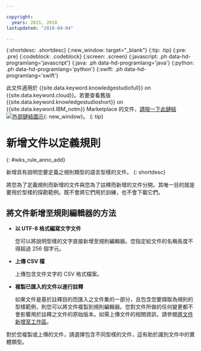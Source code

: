 ```yaml
---

copyright:
  years: 2015, 2018
lastupdated: "2018-04-04"

---
```


{:shortdesc: .shortdesc}
{:new_window: target="_blank"}
{:tip: .tip}
{:pre: .pre}
{:codeblock: .codeblock}
{:screen: .screen}
{:javascript: .ph data-hd-programlang='javascript'}
{:java: .ph data-hd-programlang='java'}
{:python: .ph data-hd-programlang='python'}
{:swift: .ph data-hd-programlang='swift'}

此文件適用於 {{site.data.keyword.knowledgestudiofull}} on {{site.data.keyword.cloud}}。若要查看舊版 {{site.data.keyword.knowledgestudioshort}} on {{site.data.keyword.IBM_notm}} Marketplace 的文件，[請按一下此鏈結 ![外部鏈結圖示](../../icons/launch-glyph.svg "外部鏈結圖示")](https://{DomainName}/docs/services/knowledge-studio/rule-annotator-add-doc.html){: new_window}。
{: tip}

# 新增文件以定義規則
{: #wks_rule_anno_add}

新增具有說明您要定義之規則類型的語言型樣的文件。
{: shortdesc}

將您為了定義規則而新增的文件與您為了註釋而新增的文件分開。其唯一目的就是要用於型樣的探勘範例。既不會將它們用於訓練，也不會下載它們。

## 將文件新增至規則編輯器的方法

- **以 UTF-8 格式編寫文字文件**

    您可以將說明型樣的文字直接新增至規則編輯器。您指定給文件的名稱長度不得超過 256 個字元。

- **上傳 CSV 檔**

    上傳包含文件文字的 CSV 格式檔案。

- **複製已匯入的文件以進行註釋**

    如果文件是基於註釋目的而匯入之文件集的一部分，且包含您要擷取為規則的型樣範例，則您可以將文件複製到規則編輯器。您對文件所做的任何變更都不會影響用於註釋之文件的原始版本。如需上傳文件的相關資訊，請參閱[將文件新增至工作區](/docs/services/watson-knowledge-studio/documents-for-annotation.html#wks_projadd)。

對於您複製或上傳的文件，請選擇包含不同型樣的文件，這有助於識別文件中的實體類型。
